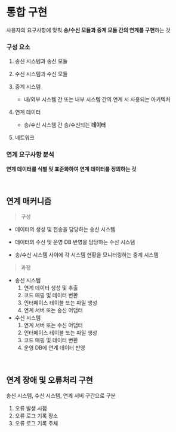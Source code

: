 # 통합 구현

사용자의 요구사항에 맞춰 **송/수신 모듈과 중계 모듈 간의 연계를 구현**하는 것

### 구성 요소

1. 송신 시스템과 송신 모듈

1. 수신 시스템과 수신 모듈

1. 중계 시스템
    - 내/외부 시스템 간 또는 내부 시스템 간의 연계 시 사용되는 아키텍처
1. 연계 데이터
    - 송/수신 시스템 간 송/수신되는 **데이터**
1. 네트워크

### 연계 요구사항 분석

**연계 데이터를 식별 및 표준화하여 연계 데이터를 정의하는 것**

<br/>

## 연계 매커니즘

> 구성

- 데이터의 생성 및 전송을 담당하는 송신 시스템

- 데이터의 수신 및 운영 DB 반영을 담당하는 수신 시스템

- 송/수신 시스템 사이에 각 시스템 현황을 모니터링하는 중계 시스템

> 과정

- 송신 시스템
    1. 연계 데이터 생성 및 추출
    1. 코드 매핑 및 데이터 변환
    1. 인터페이스 테이블 또는 파일 생성
    1. 연계 서버 또는 송신 어댑터
- 수신 시스템
    1. 연계 서버 또는 수신 어댑터
    1. 인터페이스 테이블 또는 파일 생성
    1. 코드 매핑 및 데이터 변환
    1. 운영 DB에 연계 데이터 반영

<br/>

## 연계 장애 및 오류처리 구현

송신 시스템, 수신 시스템, 연계 서버 구간으로 구분
1. 오류 발생 시점
1. 오류 로그 기록 장소
1. 오류 로그 기록 주체